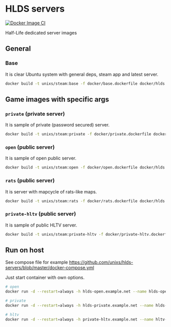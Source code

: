 # HLDS servers

[![Docker Image CI](https://github.com/unixs/hlds-servers/actions/workflows/docker-image.yml/badge.svg)](https://github.com/unixs/hlds-servers/actions/workflows/docker-image.yml)

Half-Life dedicated server images

## General

### Base

It is clear Ubuntu system with general deps, steam app and latest server.

```bash
docker build -t unixs/steam:base -f docker/base.dockerfile docker/hlds
```

## Game images with specific args

### `private` (private server)

It is sample of private (password secured) server.

```bash
docker build -t unixs/steam:private -f docker/private.dockerfile docker/hlds
```

### `open` (public server)

It is sample of open public server.

```bash
docker build -t unixs/steam:open -f docker/open.dockerfile docker/hlds
```

### `rats` (public server)

It is server with mapcycle of rats-like maps.

```bash
docker build -t unixs/steam:rats -f docker/rats.dockerfile docker/hlds
```

### `private-hltv` (public server)

It is sample of public HLTV server.

```bash
docker build -t unixs/steam:private-hltv -f docker/private-hltv.dockerfile docker/hlds
```

## Run on host

See compose file for example
https://github.com/unixs/hlds-servers/blob/master/docker-compose.yml

Just start container with own options.

```bash
# open
docker run -d --restart=always -h hlds-open.example.net --name hlds-open --net host -e RCON_PASS=12345 unixs/steam:open

# private
docker run -d --restart=always -h hlds-private.example.net --name hlds-private --net host -e RCON_PASS=12345 -e SV_PASS=12345 unixs/steam:private

# hltv
docker run -d --restart=always -h private-hltv.example.net --name hltv-private --net host -e SRV_HOST=123.75.156.137 unixs/steam:private-hltv
```
